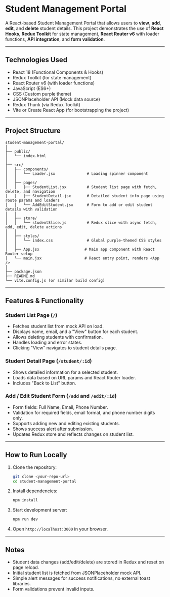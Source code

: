 
# Student Management Portal

A React-based Student Management Portal that allows users to **view**, **add**, **edit**, and **delete** student details. This project demonstrates the use of **React Hooks**, **Redux Toolkit** for state management, **React Router v6** with loader functions, **API integration**, and **form validation**.

---

## Technologies Used

- React 18 (Functional Components & Hooks)
- Redux Toolkit (for state management)
- React Router v6 (with loader functions)
- JavaScript (ES6+)
- CSS (Custom purple theme)
- JSONPlaceholder API (Mock data source)
- Redux Thunk (via Redux Toolkit)
- Vite or Create React App (for bootstrapping the project)

---

## Project Structure

```
student-management-portal/
│
├── public/
│   └── index.html
│
├── src/
│   ├── components/
│   │   └── Loader.jsx              # Loading spinner component
│   │
│   ├── pages/
│   │   ├── StudentList.jsx         # Student list page with fetch, delete, and navigation
│   │   ├── StudentDetail.jsx       # Detailed student info page using route params and loaders
│   │   └── AddEditStudent.jsx      # Form to add or edit student details with validation
│   │
│   ├── store/
│   │   └── studentSlice.js         # Redux slice with async fetch, add, edit, delete actions
│   │
│   ├── styles/
│   │   └── index.css               # Global purple-themed CSS styles
│   │
│   ├── App.jsx                    # Main app component with React Router setup
│   └── main.jsx                   # React entry point, renders <App />
│
├── package.json
├── README.md
└── vite.config.js (or similar build config)
```

---

## Features & Functionality

### Student List Page (`/`)
- Fetches student list from mock API on load.
- Displays name, email, and a "View" button for each student.
- Allows deleting students with confirmation.
- Handles loading and error states.
- Clicking "View" navigates to student details page.

### Student Detail Page (`/student/:id`)
- Shows detailed information for a selected student.
- Loads data based on URL params and React Router loader.
- Includes "Back to List" button.

### Add / Edit Student Form (`/add` and `/edit/:id`)
- Form fields: Full Name, Email, Phone Number.
- Validation for required fields, email format, and phone number digits only.
- Supports adding new and editing existing students.
- Shows success alert after submission.
- Updates Redux store and reflects changes on student list.

---

## How to Run Locally

1. Clone the repository:
   ```bash
   git clone <your-repo-url>
   cd student-management-portal
   ```

2. Install dependencies:
   ```bash
   npm install
   ```

3. Start development server:
   ```bash
   npm run dev
   ```

4. Open `http://localhost:3000` in your browser.

---

## Notes

- Student data changes (add/edit/delete) are stored in Redux and reset on page reload.
- Initial student list is fetched from JSONPlaceholder mock API.
- Simple alert messages for success notifications, no external toast libraries.
- Form validations prevent invalid inputs.


